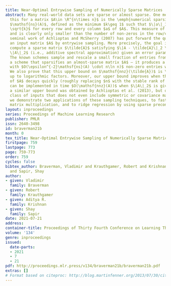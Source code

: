 ```yaml
---
title: Near-Optimal Entrywise Sampling of Numerically Sparse Matrices
abstract: Many real-world data sets are sparse or almost sparse. One method to measure
  this for a matrix $A\in \R^{n\times n}$ is the \emph{numerical sparsity}, denoted
  $\mathsf{ns}(A)$, defined as the minimum $k\geq 1$ such that $\|a\|_1/\|a\|_2 \leq
  \sqrt{k}$ for every row and every column $a$ of $A$. This measure of $a$ is smooth
  and is clearly only smaller than the number of non-zeros in the row/column $a$.  The
  seminal work of Achlioptas and McSherry (2007) has put forward the question of approximating
  an input matrix $A$ by entrywise sampling. More precisely, the goal is to quickly
  compute a sparse matrix $\tilde{A}$ satisfying $\|A - \tilde{A}\|_2 \leq \epsilon
  \|A\|_2$ (i.e., additive spectral approximation) given an error parameter $\epsilon>0$.
  The known schemes sample and rescale a small fraction of entries from $A$.  We propose
  a scheme that sparsifies an almost-sparse matrix $A$ — it produces a matrix $\tilde{A}$
  with $O(\epsilon^{-2}\mathsf{ns}(A) \cdot n\ln n)$ non-zero entries with high probability.
  We also prove that this upper bound on $\mathsf{nnz}(\tilde{A})$ is \emph{tight}
  up to logarithmic factors. Moreover, our upper bound improves when the spectrum
  of $A$ decays quickly (roughly replacing $n$ with the stable rank of $A$). Our scheme
  can be implemented in time $O(\mathsf{nnz}(A))$ when $\|A\|_2$ is given. Previously,
  a similar upper bound was obtained by Achlioptas et al. (2013), but only for a restricted
  class of inputs that does not even include symmetric or covariance matrices. Finally,
  we demonstrate two applications of these sampling techniques, to faster approximate
  matrix multiplication, and to ridge regression by using sparse preconditioners.
layout: inproceedings
series: Proceedings of Machine Learning Research
publisher: PMLR
issn: 2640-3498
id: braverman21b
month: 0
tex_title: Near-Optimal Entrywise Sampling of Numerically Sparse Matrices
firstpage: 759
lastpage: 773
page: 759-773
order: 759
cycles: false
bibtex_author: Braverman, Vladimir and Krauthgamer, Robert and Krishnan, Aditya R.
  and Sapir, Shay
author:
- given: Vladimir
  family: Braverman
- given: Robert
  family: Krauthgamer
- given: Aditya R.
  family: Krishnan
- given: Shay
  family: Sapir
date: 2021-07-21
address:
container-title: Proceedings of Thirty Fourth Conference on Learning Theory
volume: '134'
genre: inproceedings
issued:
  date-parts:
  - 2021
  - 7
  - 21
pdf: http://proceedings.mlr.press/v134/braverman21b/braverman21b.pdf
extras: []
# Format based on citeproc: http://blog.martinfenner.org/2013/07/30/citeproc-yaml-for-bibliographies/
---
```

